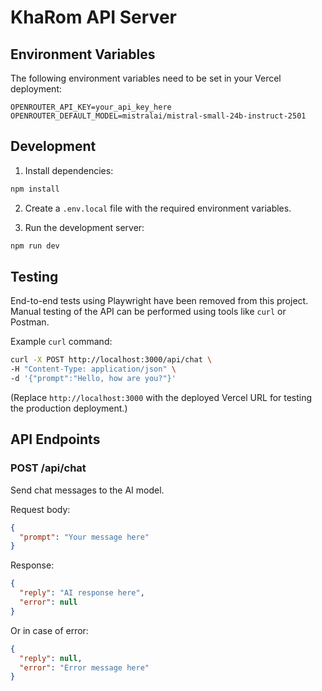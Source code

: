 # KhaRom API Server

## Environment Variables

The following environment variables need to be set in your Vercel deployment:

```
OPENROUTER_API_KEY=your_api_key_here
OPENROUTER_DEFAULT_MODEL=mistralai/mistral-small-24b-instruct-2501
```

## Development

1. Install dependencies:
```bash
npm install
```

2. Create a `.env.local` file with the required environment variables.

3. Run the development server:
```bash
npm run dev
```

## Testing

End-to-end tests using Playwright have been removed from this project. Manual testing of the API can be performed using tools like `curl` or Postman.

Example `curl` command:
```bash
curl -X POST http://localhost:3000/api/chat \
-H "Content-Type: application/json" \
-d '{"prompt":"Hello, how are you?"}'
```
(Replace `http://localhost:3000` with the deployed Vercel URL for testing the production deployment.)

## API Endpoints

### POST /api/chat
Send chat messages to the AI model.

Request body:
```json
{
  "prompt": "Your message here"
}
```

Response:
```json
{
  "reply": "AI response here",
  "error": null
}
```

Or in case of error:
```json
{
  "reply": null,
  "error": "Error message here"
}
